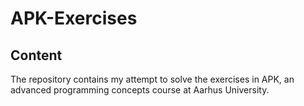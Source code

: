 # APK-Exercises

## Content

The repository contains my attempt to solve the exercises in APK, an advanced programming concepts course at Aarhus University.
